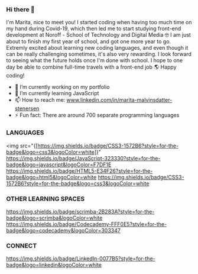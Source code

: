 ### Hi there 👋

I'm Marita, nice to meet you! I started coding when having too much time on my hand during Covid-19, which then led me to start studying front-end development at Noroff - School of Technology and Digital Media :nerd_face: I am just about to finish my first year of school, and got one more year to go. Extremly excited about learning new coding languages, and even though it can be really challenging sometimes, it's also very rewarding. I look forward to seeing what the future holds once I'm done with school. I hope to one day be able to combine full-time travels with a front-end job :earth_americas: Happy coding!

- 🔭 I’m currently working on my portfolio
- 🌱 I’m currently learning JavaScript
- 📫 How to reach me: www.linkedin.com/in/marita-malvinsdatter-stenersen
- ⚡ Fun fact: There are around 700 separate programming languages

### LANGUAGES 
<img src="{[https://img.shields.io/badge/CSS3-1572B6?style=for-the-badge&logo=css3&logoColor=white]}"
     https://img.shields.io/badge/JavaScript-323330?style=for-the-badge&logo=javascript&logoColor=F7DF1E
     https://img.shields.io/badge/HTML5-E34F26?style=for-the-badge&logo=html5&logoColor=white
     https://img.shields.io/badge/CSS3-1572B6?style=for-the-badge&logo=css3&logoColor=white

### OTHER LEARNING SPACES
https://img.shields.io/badge/scrimba-2B283A?style=for-the-badge&logo=scrimba&logoColor=white
https://img.shields.io/badge/Codecademy-FFF0E5?style=for-the-badge&logo=codecademy&logoColor=303347

### CONNECT
https://img.shields.io/badge/LinkedIn-0077B5?style=for-the-badge&logo=linkedin&logoColor=white
